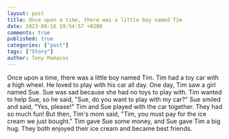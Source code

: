 ```yaml
---
layout: post
title: Once upon a time, there was a little boy named Tim
date: 2023-09-16 19:54:57 +0200
comments: true
published: true
categories: ["post"]
tags: ["Story"]
author: Tony Mamacos
---
```

Once upon a time, there was a little boy named Tim. Tim had a toy car with a high wheel. He loved to play with his car all day.
One day, Tim saw a girl named Sue. Sue was sad because she had no toys to play with. Tim wanted to help Sue, so he said, "Sue, do you want to play with my car?" Sue smiled and said, "Yes, please!"
Tim and Sue played with the car together. They had so much fun! But then, Tim's mom said, "Tim, you must pay for the ice cream we just bought." Tim gave Sue some money, and Sue gave Tim a big hug. They both enjoyed their ice cream and became best friends.

